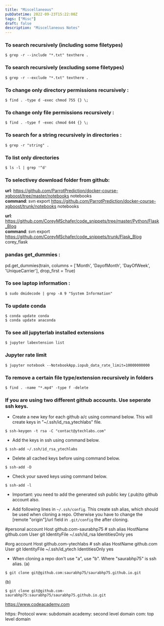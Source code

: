 ```yaml
---
title: "Miscellaneous"
pubDatetime: 2022-09-23T15:22:00Z
tags: ["Misc"]
draft: false
description: "Miscellaneous Notes"
---
```


### To search recursively (including some filetypes)

```shell
$ grep -r --include "*.txt" texthere .
```

### To search recursively (excluding some filetypes)

```shell
$ grep -r --exclude "*.txt" texthere .
```

### To change only directory permissions recursively :

```shell
$ find . -type d -exec chmod 755 {} \;
```

### To change only file permissions recursively :

```shell
$ find . -type f -exec chmod 644 {} \;
```

### To search for a string recursively in directories :

```shell
$ grep -r "string" .
```

### To list only directories

```shell
$ ls -l | grep '^d'
```

### To selectivey download folder from github:

**url**: https://github.com/ParrotPrediction/docker-course-xgboost/tree/master/notebooks notebooks  
**command**: svn export https://github.com/ParrotPrediction/docker-course-xgboost/trunk/notebooks notebooks

**url**: https://github.com/CoreyMSchafer/code_snippets/tree/master/Python/Flask_Blog  
**command**: svn export https://github.com/CoreyMSchafer/code_snippets/trunk/Flask_Blog corey_flask

### pandas get_dummies :

pd.get_dummies(train, columns = ['Month', 'DayofMonth', 'DayOfWeek', 'UniqueCarrier'], drop_first = True)

### To see laptop information :

```shell
$ sudo dmidecode | grep -A 9 "System Information"
```

### To update conda

```shell
$ conda update conda
$ conda update anaconda
```

### To see all jupyterlab installed extensions

```shell
$ jupyter labextension list
```

### Jupyter rate limit

```shell
$ jupyter notebook --NotebookApp.iopub_data_rate_limit=10000000000
```

### To remove a certain file type/extension recursively in folders

```shell
$ find . -name "*.mp4" -type f -delete
```

### If you are using two different github accounts. Use seperate ssh keys.

- Create a new key for each github a/c using command below. This will create keys in "~/.ssh/id_rsa_ytechlabs"
  file.

```shell
$ ssh-keygen -t rsa -C "contact@ytechlabs.com"
```

- Add the keys in ssh using command below.

```shell
$ ssh-add ~/.ssh/id_rsa_ytechlabs
```

- Delete all cached keys before using command below.

```shell
$ ssh-add -D
```

- Check your saved keys using command below.

```shell
$ ssh-add -l
```

- Important: you need to add the generated ssh public key (.pub)to github account also.

- Add following lines in `~/.ssh/config`. This create ssh alias, which should be used when cloning a repo.
  Otherwise you have to change the [remote "origin"]/url field in `.git/config` the after cloning.

#personal account
Host github.com-saurabhp75 # ssh alias
HostName github.com
User git
IdentityFile ~/.ssh/id_rsa
IdentitiesOnly yes

#org account
Host github.com-ytechlabs # ssh alias
HostName github.com
User git
IdentityFile ~/.ssh/id_ytech
IdentitiesOnly yes

- When cloning a repo don't use "a", use "b". Where "saurabhp75" is ssh alias.
  (a)

```shell
$ git clone git@github.com:saurabhp75/saurabhp75.github.io.git
```

(b)

```shell
$ git clone git@github.com-saurabhp75:saurabhp75/saurabhp75.github.io.git
```

https://www.codeacademy.com

https: Protocol
www: subdomain
academy: second level domain
com: top level domain
